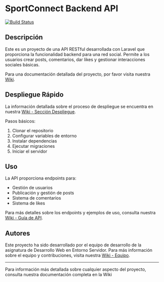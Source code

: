 # SportConnect Backend API

<a href="https://github.com/laravel/framework/actions"><img src="https://github.com/laravel/framework/workflows/tests/badge.svg" alt="Build Status"></a>


## Descripción
Este es un proyecto de una API RESTful desarrollada con Laravel que proporciona la funcionalidad backend para una red social. Permite a los usuarios crear posts, comentarios, dar likes y gestionar interacciones sociales básicas.

Para una documentación detallada del proyecto, por favor visita nuestra [Wiki](https://github.com/Alexcoro13/Backend-Fct/wiki).

## Despliegue Rápido
La información detallada sobre el proceso de despliegue se encuentra en nuestra [Wiki - Sección Despliegue](https://github.com/Alexcoro13/Backend-Fct/wiki/guia-de-despliegue).

Pasos básicos:
1. Clonar el repositorio
2. Configurar variables de entorno
3. Instalar dependencias
4. Ejecutar migraciones
5. Iniciar el servidor

## Uso
La API proporciona endpoints para:
- Gestión de usuarios
- Publicación y gestión de posts
- Sistema de comentarios
- Sistema de likes

Para más detalles sobre los endpoints y ejemplos de uso, consulta nuestra [Wiki - Guía de API](https://github.com/Alexcoro13/Backend-Fct/wiki/guia-api).

## Autores
Este proyecto ha sido desarrollado por el equipo de desarrollo de la asignatura de Desarrollo Web en Entorno Servidor. Para más información sobre el equipo y contribuciones, visita nuestra [Wiki - Equipo](link-to-wiki/team).

---
Para información más detallada sobre cualquier aspecto del proyecto, consulta nuestra documentación completa en la Wiki
